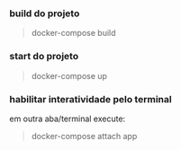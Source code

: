 ### build do projeto
> docker-compose build

### start do projeto
> docker-compose up

### habilitar interatividade pelo terminal

em outra aba/terminal execute:

> docker-compose attach app

